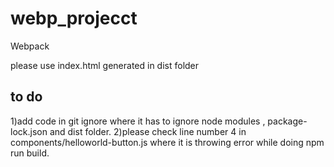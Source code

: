 # webp_projecct
Webpack

please use index.html generated in dist folder

to do
-----
1)add code in git ignore where it has to ignore node modules , package-lock.json and dist folder.
2)please check line number 4 in components/helloworld-button.js where it is throwing error while doing npm run build.
